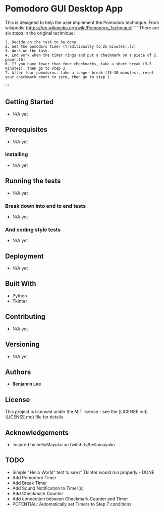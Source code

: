 # Pomodoro GUI Desktop App
This is designed to help the user implement the Pomodoro technique. 
From wikipedia (https://en.wikipedia.org/wiki/Pomodoro_Technique)
'''
There are six steps in the original technique:

    1. Decide on the task to be done.
    2. Set the pomodoro timer (traditionally to 25 minutes).[2]
    3. Work on the task.
    4. End work when the timer rings and put a checkmark on a piece of 5. paper.[6]
    6. If you have fewer than four checkmarks, take a short break (3–5 minutes), then go to step 2.
    7. After four pomodoros, take a longer break (15–30 minutes), reset your checkmark count to zero, then go to step 1.
'''
## Getting Started
* N/A yet
## Prerequisites
* N/A yet
### Installing
* N/A yet
## Running the tests
* N/A yet
### Break down into end to end tests
* N/A yet
### And coding style tests
* N/A yet
## Deployment
* N/A yet
## Built With
* Python
* TkInter
## Contributing
* N/A yet
## Versioning
* N/A yet
## Authors
* **Benjamin Lee** 
## License
This project is licensed under the MIT license - see the [LICENSE.md] (LICENSE.md) file for details
## Acknowledgements
* Inspired by helloMayuko on twitch.tv/hellomayuko
## TODO
* Simple "Hello World" test to see if TkInter would run properly - DONE
* Add Pomodoro Timer
* Add Break Timer
* Add Sound Notification to Timer(s)
* Add Checkmark Counter
* Add connection between Checkmark Counter and Timer
* POTENTIAL: Automatically set Timers to Step 7 conditions
